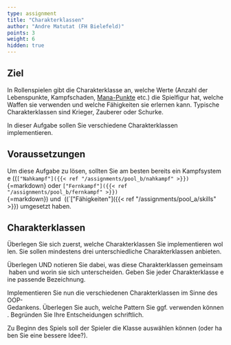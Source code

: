 ```yaml
---
type: assignment
title: "Charakterklassen"
author: "Andre Matutat (FH Bielefeld)"
points: 3
weight: 6
hidden: true
---
```


## Ziel

In Rollenspielen gibt die Charakterklasse an, welche Werte (Anzahl der Lebenspunkte, Kampfschaden, [Mana-Punkte](https://de.wikipedia.org/wiki/Mana_(Spiele)) etc.) die Spielfigur hat, welche Waffen sie verwenden und welche Fähigkeiten sie erlernen kann. Typische Charakterklassen sind Krieger, Zauberer oder Schurke.

In dieser Aufgabe sollen Sie verschiedene Charakterklassen implementieren.

## Voraussetzungen

Um diese Aufgabe zu lösen, sollten Sie am besten bereits ein Kampfsysteme ((`["Nahkampf"]({{< ref "/assignments/pool_b/nahkampf" >}})`{=markdown} oder `["Fernkampf"]({{< ref "/assignments/pool_b/fernkampf" >}})`{=markdown}) und  ((`["Fähigkeiten"]({{< ref "/assignments/pool_a/skills" >}}) umgesetzt haben.

## Charakterklassen

Überlegen Sie sich zuerst, welche Charakterklassen Sie implementieren wollen. Sie sollen mindestens drei unterschiedliche Charakterklassen anbieten.

Überlegen UND notieren Sie dabei, was diese Charakterklassen gemeinsam haben und worin sie sich unterscheiden. Geben Sie jeder Charakterklasse eine passende Bezeichnung.

Implementieren Sie nun die verschiedenen Charakterklassen im Sinne des OOP-Gedankens. Überlegen Sie auch, welche Pattern Sie ggf. verwenden können. Begründen Sie Ihre Entscheidungen schriftlich.

Zu Beginn des Spiels soll der Spieler die Klasse auswählen können (oder haben Sie eine bessere Idee?).
